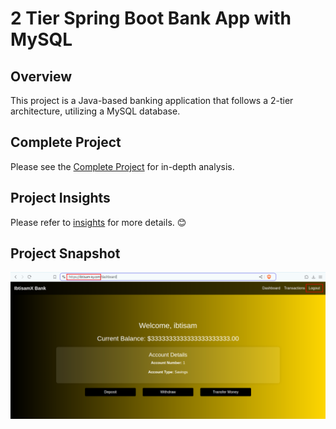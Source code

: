 # 2 Tier Spring Boot Bank App with MySQL

## Overview
This project is a Java-based banking application that follows a 2-tier architecture, utilizing a MySQL database.

## Complete Project

Please see the [Complete Project](https://github.com/ibtisam-iq/BankingApp-Java-MySQL/blob/main/README.md) for in-depth analysis.

## Project Insights

Please refer to [insights](https://github.com/ibtisam-iq/BankingApp-Java-MySQL/tree/main/insights) for more details. 😊

## Project Snapshot

![Project Snapshot](./projectSnapshot.png)
